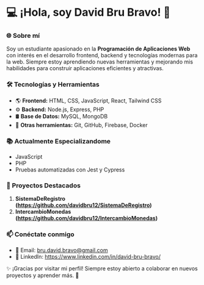 # 💻 ¡Hola, soy David Bru Bravo! 👋

### 🌐 Sobre mí
Soy un estudiante apasionado en la **Programación de Aplicaciones Web** con interés en el desarrollo frontend, backend y tecnologías modernas para la web. Siempre estoy aprendiendo nuevas herramientas y mejorando mis habilidades para construir aplicaciones eficientes y atractivas.

### 🛠️ Tecnologías y Herramientas
- 🌎 **Frontend:** HTML, CSS, JavaScript, React, Tailwind CSS
- ⚙️ **Backend:** Node.js, Express, PHP
- 🛢️ **Base de Datos:** MySQL, MongoDB
- 🔧 **Otras herramientas:** Git, GitHub, Firebase, Docker

### 📚 Actualmente Especializandome
- JavaScript
- PHP
- Pruebas automatizadas con Jest y Cypress

### 🚀 Proyectos Destacados
1. **SistemaDeRegistro (https://github.com/davidbru12/SistemaDeRegistro)** 
2. **IntercambioMonedas (https://github.com/davidbru12/IntercambioMonedas)**

### 📫 Conéctate conmigo
- 📧 Email: bru.david.bravo@gmail.com
- 🔗 LinkedIn: https://www.linkedin.com/in/david-bru-bravo/

✨ ¡Gracias por visitar mi perfil! Siempre estoy abierto a colaborar en nuevos proyectos y aprender más. 🚀

